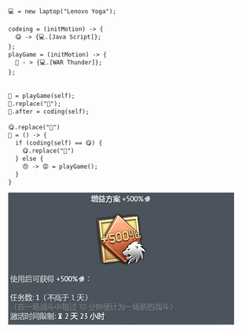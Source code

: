 ```
💻 = new laptop("Lenovo Yoga");

codeing = (initMotion) -> {
  😋 -> {💻.[Java Script]};
};
playGame = (initMotion) -> {
  🥴 - > {💻.[WAR Thunder]};
};


🤔 = playGame(self);
🤔.replace("🤯");
🤯.after = coding(self);

😋.replace("🤔")
🤔 = () -> {
  if (coding(self) == 😋) {
    😋.replace("🤔")
  } else {
    😠 -> 😡 = playGame();
  }
}

```

![银狮500加成卡](银狮500加成卡.png "500加成卡 = {网络状况不佳, 服务器连接丢失, 成员组锁定, 未击穿, 命中, 目标处于出生保护状态, 跳弹, ping: 999 PL: 50%, 连接错误}, 任务失败, 经济 = -9753银狮")

